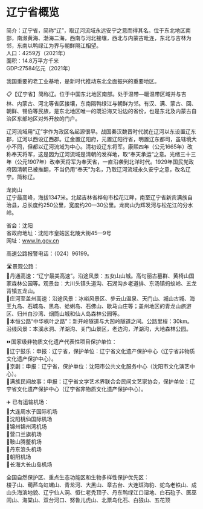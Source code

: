 # 辽宁省概览  
简介：辽宁省，简称“辽”，取辽河流域永远安宁之意而得其名。位于东北地区南部，南濒黄海、渤海二海，西南与河北接壤，西北与内蒙古毗连，东北与吉林为邻，东南以鸭绿江为界与朝鲜隔江相望。  
人口：4259万（2021年）  
面积：14.8万平方千米  
GDP:27584亿元（2021年）  

我国重要的老工业基地，是新时代推动东北全面振兴的重要地区。  

📋【辽宁省】简称辽。位于中国东北地区南部。处于温带—暖温带区域并与吉林、内蒙古、河北等省区接壤，东南隔鸭绿江与朝鲜为邻。有汉、满、蒙古、回、朝鲜、锡伯等民族，是东北地区唯一的既沿海又沿边的省份，也是东北及内蒙古自治区东部地区对外开放的门户。  

辽河流域用“辽”字作为政区名起源很早。战国秦汉魏晋时代就在辽河以东设置辽东郡，辽河以西设辽西郡。辽金置辽阳府，元置辽阳行省，明置辽东都司，虽辖境大小不同，但都以辽河流域为中心。清初设辽东将军。康熙四年（公元1665年）改称奉天将军，这是因为辽河流域是清朝的发祥地，取“奉天承运”之意。光绪三十三年（公元1907年）改奉天将军为奉天省，一直沿袭到北洋时代。1929年国民党政府因清朝已被推翻，不当仍用“奉天”为名，乃取辽河流域永久安宁之意，改名辽宁。简称辽。  

龙岗山  
辽宁最高峰，海拔1347米。北起吉林省桦甸市松花江畔，南至辽宁省新宾满族自治县，总长度约250公里，宽度约20—30公里。龙岗山为辉发河与松花江的分水岭。  

省会：沈阳  
省政府地址：沈阳市皇姑区北陵大街45—9号  
网址：<a href="http://www.ln.gov.cn" target="_blank">www.ln.gov.cn</a>  

高速公路报警电话：（024）96199。  

🛣️景观公路：  
🔸丹通高速：“辽宁最美高速”。沿途风景：五女山山城。高句丽古墓群、黄椅山国家森林公园等。观景台：大川头镇头道沟、石湖沟乡老道排、东汤镇蚂蚁岭、五龙背镇五龙山。  
🔸庄河至盖州高速：沿途风景：冰峪风景区、步云山温泉、天门山、城山古城、海王九岛、石城岛、黑岛、蛤蜊岛、石佛山、歇马山庄等；盖州地区的青龙山旅游区、归州白沙湾、烟筒山城和仙人岛森林公园等。  
🔸本恒公路“中华枫叶之路”：新开岭隧道与大凹岭隧道之间。公路里程：30km。沿线风景：本溪水洞、洋湖沟、关门山景区，老边沟，洋湖沟，大地森林公园。  

⏩国家级非物质文化遗产代表性项目保护单位：  
🔸辽宁鼓乐：申报：辽宁省，保护单位：辽宁省文化遗产保护中心（辽宁省非物质文化遗产保护中心）。  
🔸京剧：申报：辽宁省，保护单位：沈阳市公共文化服务中心（沈阳市文化演艺中心）。  
🔸满族民间故事：申报：辽宁省文学艺术界联合会民间文艺家协会，保护单位：辽宁省文化遗产保护中心（辽宁省非物质文化遗产保护中心）。  

✈️ 已有运输机场：  
🔸大连周水子国际机场  
🔸沈阳桃仙国际机场  
🔸锦州锦州湾机场  
🔸营口兰旗机场  
🔸鞍山腾鳌机场  
🔸丹东浪头机场  
🔸朝阳机场  
🔸长海大长山岛机场  

全国自然保护区、重点生态功能区和生物多样性保护优先区：  
楼子山、葫芦岛虹螺山、青龙河、大黑山、章古台、大连斑海豹、蛇岛老铁山、成山头海滨地貌、辽宁仙人洞、恒仁老秃顶子、丹东鸭绿江口湿地、白石砬子、医巫闾山、海棠山、双台河口、努鲁儿虎山、北票鸟化石、白狼山、五花顶  
